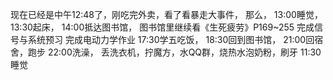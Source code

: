 现在已经是中午12:48了，刚吃完外卖，看了看暴走大事件，
那么，
13:00睡觉，
13:30起床，
14:00抵达图书馆，
    图书馆里继续看《生死疲劳》P169~255
    完成信号与系统预习
    完成电动力学作业
17:30学五吃饭，
18:30回到图书馆，
21:00回宿舍，跑步
22:00洗澡，
丢洗衣机，拧魔方，水QQ群，烧热水泡奶粉，刷牙
11:30睡觉
